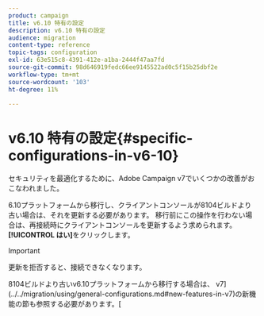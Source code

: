 ```yaml
---
product: campaign
title: v6.10 特有の設定
description: v6.10 特有の設定
audience: migration
content-type: reference
topic-tags: configuration
exl-id: 63e515c8-4391-412e-a1ba-2444f47aa7fd
source-git-commit: 98d646919fedc66ee9145522ad0c5f15b25dbf2e
workflow-type: tm+mt
source-wordcount: '103'
ht-degree: 11%

---
```


# v6.10 特有の設定{#specific-configurations-in-v6-10}

セキュリティを最適化するために、Adobe Campaign v7でいくつかの改善がおこなわれました。

6.10プラットフォームから移行し、クライアントコンソールが8104ビルドより古い場合は、それを更新する必要があります。 移行前にこの操作を行わない場合は、再接続時にクライアントコンソールを更新するよう求められます。 **[!UICONTROL はい]**&#x200B;をクリックします。

>[!IMPORTANT]
>
>更新を拒否すると、接続できなくなります。

8104ビルドより古いv6.10プラットフォームから移行する場合は、 v7](../../migration/using/general-configurations.md#new-features-in-v7)の新機能の節も参照する必要があります。[
